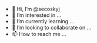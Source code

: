 - 👋 Hi, I’m @secoskyj
- 👀 I’m interested in ...
- 🌱 I’m currently learning ...
- 💞️ I’m looking to collaborate on ...
- 📫 How to reach me ...

<!---
secoskyj/secoskyj is a ✨ special ✨ repository because its `README.md` (this file) appears on your GitHub profile.
You can click the Preview link to take a look at your changes.
--->
